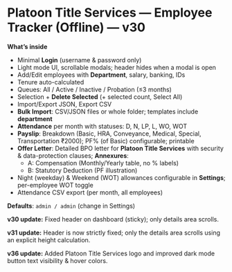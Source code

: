 # Platoon Title Services — Employee Tracker (Offline) — v30

**What’s inside**
- Minimal **Login** (username & password only)
- Light mode UI, scrollable modals; header hides when a modal is open
- Add/Edit employees with **Department**, salary, banking, IDs
- Tenure auto-calculated
- Queues: All / Active / Inactive / Probation (≤3 months)
- Selection + **Delete Selected** (+ selected count, Select All)
- Import/Export JSON, Export CSV
- **Bulk Import**: CSV/JSON files or whole folder; templates include **department**
- **Attendance** per month with statuses: D, N, LP, L, WO, WOT
- **Payslip**: Breakdown (Basic, HRA, Conveyance, Medical, Special, Transportation ₹2000); PF% (of Basic) configurable; printable
- **Offer Letter**: Detailed BPO letter for **Platoon Title Services** with security & data-protection clauses; **Annexures**:
  - A: Compensation (Monthly/Yearly table, no % labels)
  - B: Statutory Deduction (PF illustration)
- Night (weekday) & Weekend (WOT) allowances configurable in **Settings**; per-employee WOT toggle
- Attendance CSV export (per month, all employees)

**Defaults**: `admin / admin` (change in Settings)


**v30 update:** Fixed header on dashboard (sticky); only details area scrolls.

**v31 update:** Header is now strictly fixed; only the details area scrolls using an explicit height calculation.

**v36 update:** Added Platoon Title Services logo and improved dark mode button text visibility & hover colors.
